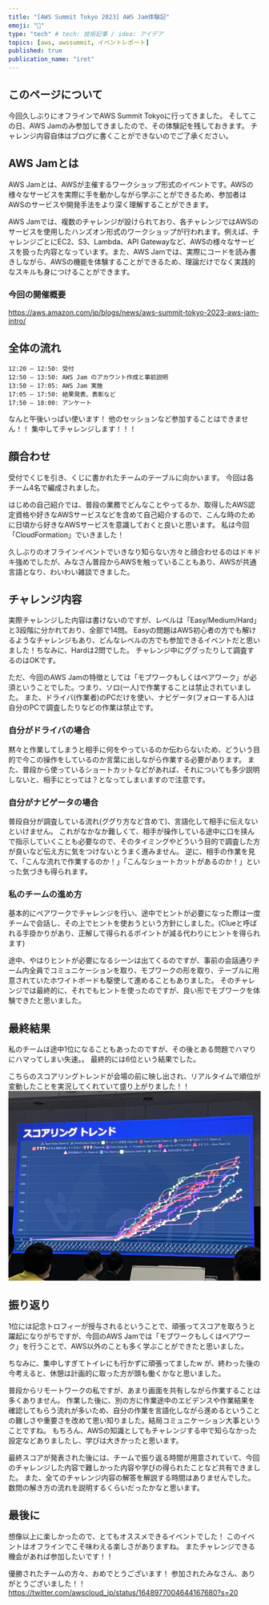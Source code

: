 ```yaml
---
title: "[AWS Summit Tokyo 2023] AWS Jam体験記"
emoji: "🤘"
type: "tech" # tech: 技術記事 / idea: アイデア
topics: [aws, awssummit, イベントレポート]
published: true
publication_name: "iret"
---
```


## このページについて
今回久しぶりにオフラインでAWS Summit Tokyoに行ってきました。
そしてこの日、AWS Jamのみ参加してきましたので、その体験記を残しておきます。
チャレンジ内容自体はブログに書くことができないのでご了承ください。

## AWS Jamとは

AWS Jamとは、AWSが主催するワークショップ形式のイベントです。AWSの様々なサービスを実際に手を動かしながら学ぶことができるため、参加者はAWSのサービスや開発手法をより深く理解することができます。

AWS Jamでは、複数のチャレンジが設けられており、各チャレンジではAWSのサービスを使用したハンズオン形式のワークショップが行われます。例えば、チャレンジごとにEC2、S3、Lambda、API Gatewayなど、AWSの様々なサービスを扱った内容となっています。また、AWS Jamでは、実際にコードを読み書きしながら、AWSの機能を体験することができるため、理論だけでなく実践的なスキルも身につけることができます。

### 今回の開催概要
https://aws.amazon.com/jp/blogs/news/aws-summit-tokyo-2023-aws-jam-intro/

## 全体の流れ
```
12:20 – 12:50: 受付
12:50 – 13:50: AWS Jam のアカウント作成と事前説明
13:50 – 17:05: AWS Jam 実施
17:05 – 17:50: 結果発表、表彰など
17:50 – 18:00: アンケート
```

なんと午後いっぱい使います！
他のセッションなど参加することはできません！！
集中してチャレンジします！！！

## 顔合わせ
受付でくじを引き、くじに書かれたチームのテーブルに向かいます。
今回は各チーム4名で編成されました。

はじめの自己紹介では、普段の業務でどんなことやってるか、取得したAWS認定資格や好きなAWSサービスなどを含めて自己紹介するので、こんな時のために日頃から好きなAWSサービスを意識しておくと良いと思います。
私は今回「CloudFormation」でいきました！

久しぶりのオフラインイベントでいきなり知らない方々と顔合わせるのはドキドキ強めでしたが、みなさん普段からAWSを触っていることもあり、AWSが共通言語となり、わいわい雑談できました。

## チャレンジ内容
実際チャレンジした内容は書けないのですが、レベルは「Easy/Medium/Hard」と3段階に分かれており、全部で14問。
Easyの問題はAWS初心者の方でも解けるようなチャレンジもあり、どんなレベルの方でも参加できるイベントだと思いました！ちなみに、Hardは2問でした。
チャレンジ中にググったりして調査するのはOKです。

ただ、今回のAWS Jamの特徴としては「モブワークもしくはペアワーク」が必須ということでした。つまり、ソロ(一人)で作業することは禁止されていました。
また、ドライバ(作業者)のPCだけを使い、ナビゲータ(フォローする人)は自分のPCで調査したりなどの作業は禁止です。

### 自分がドライバの場合
黙々と作業してしまうと相手に何をやっているのか伝わらないため、どういう目的で今この操作をしているのか言葉に出しながら作業する必要があります。
また、普段から使っているショートカットなどがあれば、それについても多少説明しないと、相手にとっては？となってしまいますので注意です。

### 自分がナビゲータの場合
普段自分が調査している流れ(ググり方など含めて)、言語化して相手に伝えないといけません。
これがなかなか難しくて、相手が操作している途中に口を挟んで指示していくことも必要なので、そのタイミングやどういう目的で調査した方が良いなど伝え方に気をつけないとうまく進みません。
逆に、相手の作業を見て、「こんな流れで作業するのか！」「こんなショートカットがあるのか！」といった気づきも得られます。

### 私のチームの進め方
基本的にペアワークでチャレンジを行い、途中でヒントが必要になった際は一度チームで会話し、その上でヒントを使おうという方針にしました。(Clueと呼ばれる手掛かりがあり、正解して得られるポイントが減る代わりにヒントを得られます)

途中、やはりヒントが必要になるシーンは出てくるのですが、事前の会話通りチーム内全員でコミュニケーションを取り、モブワークの形を取り、テーブルに用意されていたホワイトボードも駆使して進めることもありました。
そのチャレンジでは最終的に、それでもヒントを使ったのですが、良い形でモブワークを体験できたと思いました。

## 最終結果
私のチームは途中1位になることもあったのですが、その後とある問題でハマりにハマってしまい失速。。
最終的には6位という結果でした。

こちらのスコアリングトレンドが会場の前に映し出され、リアルタイムで順位が変動したことを実況してくれていて盛り上がりました！！
![](/images/ecccd295a967af/awsjam_scoring_trend.jpg)

## 振り返り
1位には記念トロフィーが授与されるということで、頑張ってスコアを取ろうと躍起になりがちですが、今回のAWS Jamでは「モブワークもしくはペアワーク」を行うことで、AWS以外のことも多く学ぶことができたと思いました。

ちなみに、集中しすぎてトイレにも行かずに頑張ってましたw
が、終わった後の今考えると、休憩は計画的に取った方が頭も働くかなと思いました。

普段からリモートワークの私ですが、あまり画面を共有しながら作業することは多くありません。
作業した後に、別の方に作業途中のエビデンスや作業結果を確認してもらう流れが多いため、自分の作業を言語化しながら進めるということの難しさや重要さを改めて思い知りました。結局コミュニケーション大事ということですね。
もちろん、AWSの知識としてもチャレンジする中で知らなかった設定などありましたし、学びは大きかったと思います。

最終スコアが発表された後には、チームで振り返る時間が用意されていて、今回のチャレンジした内容で難しかった内容や学びの得られたことなど共有できました。
また、全てのチャレンジ内容の解答を解説する時間はありませんでした。
数問の解き方の流れを説明するくらいだったかなと思います。

## 最後に
想像以上に楽しかったので、とてもオススメできるイベントでした！
このイベントはオフラインでこそ味わえる楽しさがありますね。
またチャレンジできる機会があれば参加したいです！！

優勝されたチームの方々、おめでとうございます！
参加されたみなさん、ありがとうございました！！
https://twitter.com/awscloud_jp/status/1648977004644167680?s=20

